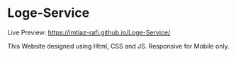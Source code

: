 # Loge-Service

Live Preview: https://imtiaz-rafi.github.io/Loge-Service/

This Website designed using Html, CSS and JS. Responsive for Mobile only.
